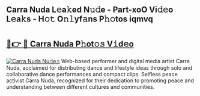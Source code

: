 ## Carra Nuda L𝚎a𝚔ed N𝚞𝚍e - Part-xoO Vi𝚍𝚎o L𝚎a𝚔s - H𝚘𝚝 O𝚗𝚕yf𝚊ns P𝚑𝚘tos iqmvq

# <h2><a href="http://kfcj56.oniu.top/?m=Carra+Nuda">🔗👉 🔴 Carra Nuda P𝚑ot𝚘𝚜 V𝚒d𝚎o</a></h2>

[![Carra Nuda Nu𝚍e𝚜](https://i.imgur.com/0qMVB7G.gif)](http://kfcj56.oniu.top/?m=Carra+Nuda)
Web-based performer and digital media artist Carra Nuda, acclaimed for distributing dance and lifestyle ideas through solo and collaborative dance performances and compact clips. Selfless peace activist Carra Nuda, recognized for their dedication to promoting peace and understanding between different cultures and communities.  
